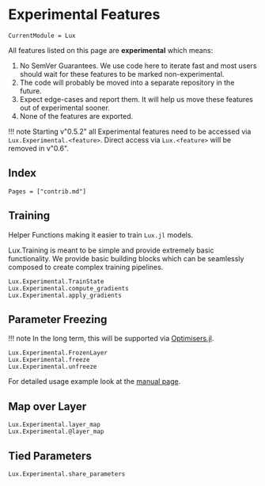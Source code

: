 # Experimental Features

```@meta
CurrentModule = Lux
```

All features listed on this page are **experimental** which means:

  1. No SemVer Guarantees. We use code here to iterate fast and most users should wait for
     these features to be marked non-experimental.
  2. The code will probably be moved into a separate repository in the future.
  3. Expect edge-cases and report them. It will help us move these features out of
     experimental sooner.
  4. None of the features are exported.

!!! note
    Starting v"0.5.2" all Experimental features need to be accessed via `Lux.Experimental.<feature>`.
    Direct access via `Lux.<feature>` will be removed in v"0.6".

## Index

```@index
Pages = ["contrib.md"]
```

## Training

Helper Functions making it easier to train `Lux.jl` models.

Lux.Training is meant to be simple and provide extremely basic functionality. We provide
basic building blocks which can be seamlessly composed to create complex training pipelines.

```@docs
Lux.Experimental.TrainState
Lux.Experimental.compute_gradients
Lux.Experimental.apply_gradients
```

## Parameter Freezing

!!! note
    In the long term, this will be supported via
    [Optimisers.jl](https://github.com/FluxML/Optimisers.jl/pull/49).

```@docs
Lux.Experimental.FrozenLayer
Lux.Experimental.freeze
Lux.Experimental.unfreeze
```

For detailed usage example look at the [manual page](../manual/freezing_parameters.md).

## Map over Layer

```@docs
Lux.Experimental.layer_map
Lux.Experimental.@layer_map
```

## Tied Parameters

```@docs
Lux.Experimental.share_parameters
```
